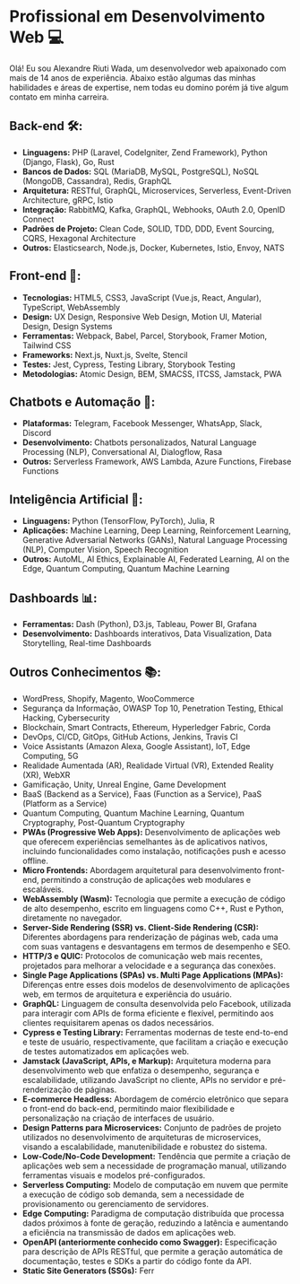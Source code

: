 # Profissional em Desenvolvimento Web 💻

Olá! Eu sou Alexandre Riuti Wada, um desenvolvedor web apaixonado com mais de 14 anos de experiência. 
Abaixo estão algumas das minhas habilidades e áreas de expertise, nem todas eu domino porém já tive algum contato em minha carreira.

## Back-end 🛠️:

- **Linguagens:** PHP (Laravel, CodeIgniter, Zend Framework), Python (Django, Flask), Go, Rust
- **Bancos de Dados:** SQL (MariaDB, MySQL, PostgreSQL), NoSQL (MongoDB, Cassandra), Redis, GraphQL
- **Arquitetura:** RESTful, GraphQL, Microservices, Serverless, Event-Driven Architecture, gRPC, Istio
- **Integração:** RabbitMQ, Kafka, GraphQL, Webhooks, OAuth 2.0, OpenID Connect
- **Padrões de Projeto:** Clean Code, SOLID, TDD, DDD, Event Sourcing, CQRS, Hexagonal Architecture
- **Outros:** Elasticsearch, Node.js, Docker, Kubernetes, Istio, Envoy, NATS

## Front-end 🎨:

- **Tecnologias:** HTML5, CSS3, JavaScript (Vue.js, React, Angular), TypeScript, WebAssembly
- **Design:** UX Design, Responsive Web Design, Motion UI, Material Design, Design Systems
- **Ferramentas:** Webpack, Babel, Parcel, Storybook, Framer Motion, Tailwind CSS
- **Frameworks:** Next.js, Nuxt.js, Svelte, Stencil
- **Testes:** Jest, Cypress, Testing Library, Storybook Testing
- **Metodologias:** Atomic Design, BEM, SMACSS, ITCSS, Jamstack, PWA

## Chatbots e Automação 🤖:

- **Plataformas:** Telegram, Facebook Messenger, WhatsApp, Slack, Discord
- **Desenvolvimento:** Chatbots personalizados, Natural Language Processing (NLP), Conversational AI, Dialogflow, Rasa
- **Outros:** Serverless Framework, AWS Lambda, Azure Functions, Firebase Functions

## Inteligência Artificial 🧠:

- **Linguagens:** Python (TensorFlow, PyTorch), Julia, R
- **Aplicações:** Machine Learning, Deep Learning, Reinforcement Learning, Generative Adversarial Networks (GANs), Natural Language Processing (NLP), Computer Vision, Speech Recognition
- **Outros:** AutoML, AI Ethics, Explainable AI, Federated Learning, AI on the Edge, Quantum Computing, Quantum Machine Learning

## Dashboards 📊:

- **Ferramentas:** Dash (Python), D3.js, Tableau, Power BI, Grafana
- **Desenvolvimento:** Dashboards interativos, Data Visualization, Data Storytelling, Real-time Dashboards

## Outros Conhecimentos 📚:

- WordPress, Shopify, Magento, WooCommerce
- Segurança da Informação, OWASP Top 10, Penetration Testing, Ethical Hacking, Cybersecurity
- Blockchain, Smart Contracts, Ethereum, Hyperledger Fabric, Corda
- DevOps, CI/CD, GitOps, GitHub Actions, Jenkins, Travis CI
- Voice Assistants (Amazon Alexa, Google Assistant), IoT, Edge Computing, 5G
- Realidade Aumentada (AR), Realidade Virtual (VR), Extended Reality (XR), WebXR
- Gamificação, Unity, Unreal Engine, Game Development
- BaaS (Backend as a Service), Faas (Function as a Service), PaaS (Platform as a Service)
- Quantum Computing, Quantum Machine Learning, Quantum Cryptography, Post-Quantum Cryptography
- **PWAs (Progressive Web Apps):** Desenvolvimento de aplicações web que oferecem experiências semelhantes às de aplicativos nativos, incluindo funcionalidades como instalação, notificações push e acesso offline.
- **Micro Frontends:** Abordagem arquitetural para desenvolvimento front-end, permitindo a construção de aplicações web modulares e escaláveis.
- **WebAssembly (Wasm):** Tecnologia que permite a execução de código de alto desempenho, escrito em linguagens como C++, Rust e Python, diretamente no navegador.
- **Server-Side Rendering (SSR) vs. Client-Side Rendering (CSR):** Diferentes abordagens para renderização de páginas web, cada uma com suas vantagens e desvantagens em termos de desempenho e SEO.
- **HTTP/3 e QUIC:** Protocolos de comunicação web mais recentes, projetados para melhorar a velocidade e a segurança das conexões.
- **Single Page Applications (SPAs) vs. Multi Page Applications (MPAs):** Diferenças entre esses dois modelos de desenvolvimento de aplicações web, em termos de arquitetura e experiência do usuário.
- **GraphQL:** Linguagem de consulta desenvolvida pelo Facebook, utilizada para interagir com APIs de forma eficiente e flexível, permitindo aos clientes requisitarem apenas os dados necessários.
- **Cypress e Testing Library:** Ferramentas modernas de teste end-to-end e teste de usuário, respectivamente, que facilitam a criação e execução de testes automatizados em aplicações web.
- **Jamstack (JavaScript, APIs, e Markup):** Arquitetura moderna para desenvolvimento web que enfatiza o desempenho, segurança e escalabilidade, utilizando JavaScript no cliente, APIs no servidor e pré-renderização de páginas.
- **E-commerce Headless:** Abordagem de comércio eletrônico que separa o front-end do back-end, permitindo maior flexibilidade e personalização na criação de interfaces de usuário.
- **Design Patterns para Microservices:** Conjunto de padrões de projeto utilizados no desenvolvimento de arquiteturas de microservices, visando a escalabilidade, manutenibilidade e robustez do sistema.
- **Low-Code/No-Code Development:** Tendência que permite a criação de aplicações web sem a necessidade de programação manual, utilizando ferramentas visuais e modelos pré-configurados.
- **Serverless Computing:** Modelo de computação em nuvem que permite a execução de código sob demanda, sem a necessidade de provisionamento ou gerenciamento de servidores.
- **Edge Computing:** Paradigma de computação distribuída que processa dados próximos à fonte de geração, reduzindo a latência e aumentando a eficiência na transmissão de dados em aplicações web.
- **OpenAPI (anteriormente conhecido como Swagger):** Especificação para descrição de APIs RESTful, que permite a geração automática de documentação, testes e SDKs a partir do código fonte da API.
- **Static Site Generators (SSGs):** Ferr
